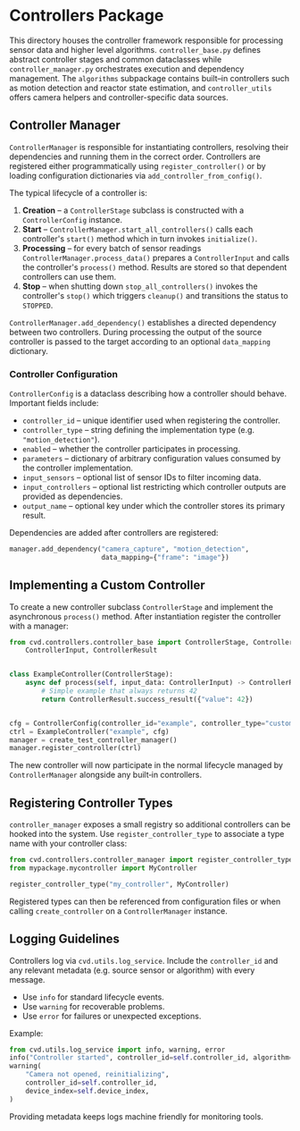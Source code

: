 # Controllers Package

This directory houses the controller framework responsible for processing sensor data and higher level algorithms. `controller_base.py` defines abstract controller stages and common dataclasses while `controller_manager.py` orchestrates execution and dependency management. The `algorithms` subpackage contains built–in controllers such as motion detection and reactor state estimation, and `controller_utils` offers camera helpers and controller-specific data sources.


## Controller Manager

`ControllerManager` is responsible for instantiating controllers, resolving their
dependencies and running them in the correct order. Controllers are registered
either programmatically using `register_controller()` or by loading
configuration dictionaries via `add_controller_from_config()`.

The typical lifecycle of a controller is:

1. **Creation** – a `ControllerStage` subclass is constructed with a
   `ControllerConfig` instance.
2. **Start** – `ControllerManager.start_all_controllers()` calls each
   controller's `start()` method which in turn invokes `initialize()`.
3. **Processing** – for every batch of sensor readings
   `ControllerManager.process_data()` prepares a `ControllerInput` and calls the
   controller's `process()` method.  Results are stored so that dependent
   controllers can use them.
4. **Stop** – when shutting down `stop_all_controllers()` invokes the
   controller's `stop()` which triggers `cleanup()` and transitions the status
   to `STOPPED`.

`ControllerManager.add_dependency()` establishes a directed dependency between
two controllers. During processing the output of the source controller is passed
to the target according to an optional `data_mapping` dictionary.

### Controller Configuration

`ControllerConfig` is a dataclass describing how a controller should behave.
Important fields include:

- `controller_id` – unique identifier used when registering the controller.
- `controller_type` – string defining the implementation type
  (e.g. `"motion_detection"`).
- `enabled` – whether the controller participates in processing.
- `parameters` – dictionary of arbitrary configuration values consumed by the
  controller implementation.
- `input_sensors` – optional list of sensor IDs to filter incoming data.
- `input_controllers` – optional list restricting which controller outputs are
  provided as dependencies.
- `output_name` – optional key under which the controller stores its primary
  result.

Dependencies are added after controllers are registered:

```python
manager.add_dependency("camera_capture", "motion_detection",
                       data_mapping={"frame": "image"})
```

## Implementing a Custom Controller

To create a new controller subclass `ControllerStage` and implement the
asynchronous `process()` method. After instantiation register the controller
with a manager:

```python
from cvd.controllers.controller_base import ControllerStage, ControllerConfig,
    ControllerInput, ControllerResult


class ExampleController(ControllerStage):
    async def process(self, input_data: ControllerInput) -> ControllerResult:
        # Simple example that always returns 42
        return ControllerResult.success_result({"value": 42})


cfg = ControllerConfig(controller_id="example", controller_type="custom")
ctrl = ExampleController("example", cfg)
manager = create_test_controller_manager()
manager.register_controller(ctrl)
```

The new controller will now participate in the normal lifecycle managed by
`ControllerManager` alongside any built‑in controllers.

## Registering Controller Types

`controller_manager` exposes a small registry so additional controllers can be
hooked into the system. Use `register_controller_type` to associate a type name
with your controller class:

```python
from cvd.controllers.controller_manager import register_controller_type
from mypackage.mycontroller import MyController

register_controller_type("my_controller", MyController)
```

Registered types can then be referenced from configuration files or when calling
`create_controller` on a `ControllerManager` instance.

## Logging Guidelines

Controllers log via `cvd.utils.log_service`. Include the
`controller_id` and any relevant metadata (e.g. source sensor or algorithm)
with every message.

- Use `info` for standard lifecycle events.
- Use `warning` for recoverable problems.
- Use `error` for failures or unexpected exceptions.

Example:

```python
from cvd.utils.log_service import info, warning, error
info("Controller started", controller_id=self.controller_id, algorithm="MOG2")
warning(
    "Camera not opened, reinitializing",
    controller_id=self.controller_id,
    device_index=self.device_index,
)
```

Providing metadata keeps logs machine friendly for monitoring tools.
